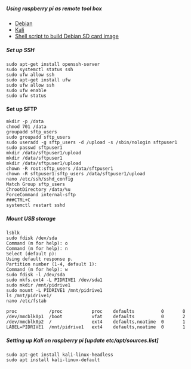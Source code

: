 ##### Using raspberry pi as remote tool box

- [Debian](https://wiki.debian.org/RaspberryPi3)
- [Kali](https://www.offensive-security.com/kali-linux-arm-images/)
- [Shell script to build Debian SD card image](https://github.com/emojifreak/debian-rpi-image-script)

##### Set up SSH
```
sudo apt-get install openssh-server
sudo systemctl status ssh
sudo ufw allow ssh
sudo apt-get install ufw
sudo ufw allow ssh
sudo ufw enable
sudo ufw status
```
#### Set up SFTP
```
mkdir -p /data
chmod 701 /data
groupadd sftp_users
sudo groupadd sftp_users
sudo useradd -g sftp_users -d /upload -s /sbin/nologin sftpuser1 
sudo passwd sftpuser1
mkdir /data/sftpuser1/upload
mkdir /data/sftpuser1
mkdir /data/sftpuser1/upload
chown -R root:sftp_users /data/sftpuser1
chown -R sftpuser1:sftp_users /data/sftpuser1/upload
nano /etc/ssh/sshd_config
Match Group sftp_users
ChrootDirectory /data/%u
ForceCommand internal-sftp
###CTRL+C
systemctl restart sshd
```

##### Mount USB storage
```
lsblk
sudo fdisk /dev/sda
Command (m for help): o
Command (m for help): n
Select (default p): 
Using default response p.
Partition number (1-4, default 1): 
Command (m for help): w
sudo fdisk -l /dev/sda
sudo mkfs.ext4 -L PIDRIVE1 /dev/sda1
sudo mkdir /mnt/pidrive1
sudo mount -L PIDRIVE1 /mnt/pidrive1
ls /mnt/pidrive1/
nano /etc/fstab

proc            /proc           proc    defaults          0       0
/dev/mmcblk0p1  /boot           vfat    defaults          0       2
/dev/mmcblk0p2  /               ext4    defaults,noatime  0       1
LABEL=PIDRIVE1  /mnt/pidrive1   ext4    defaults,noatime  0       1
```

##### Setting up Kali on raspberry pi [update etc/apt/sources.list]

```
sudo apt-get install kali-linux-headless
sudo apt install kali-linux-default
```




